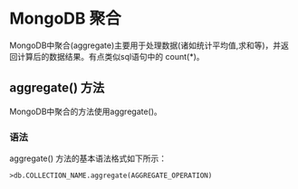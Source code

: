 # MongoDB 聚合
MongoDB中聚合(aggregate)主要用于处理数据(诸如统计平均值,求和等)，并返回计算后的数据结果。有点类似sql语句中的 count(*)。

## aggregate() 方法
MongoDB中聚合的方法使用aggregate()。

### 语法
aggregate() 方法的基本语法格式如下所示：
```
>db.COLLECTION_NAME.aggregate(AGGREGATE_OPERATION)
```